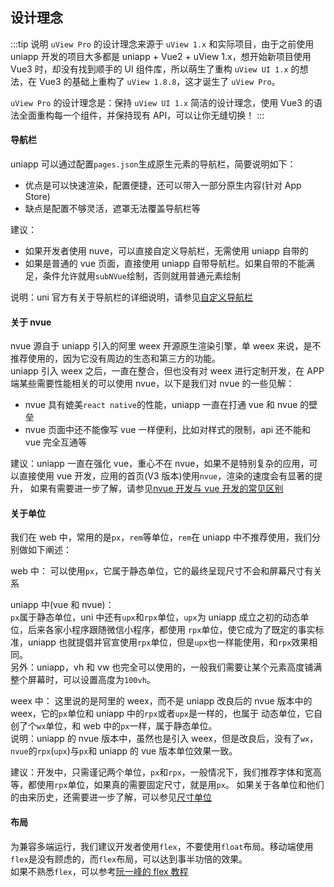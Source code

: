 ## 设计理念

:::tip 说明
`uView Pro` 的设计理念来源于 `uView 1.x` 和实际项目，由于之前使用 uniapp 开发的项目大多都是 uniapp + Vue2 + uView 1.x，想开始新项目使用 Vue3 时，却没有找到顺手的 UI 组件库，所以萌生了重构 `uView UI 1.x` 的想法，在 Vue3 的基础上重构了 `uView 1.8.8`，这才诞生了 `uView Pro`。

`uView Pro` 的设计理念是：保持 `uView UI 1.x` 简洁的设计理念，使用 Vue3 的语法全面重构每一个组件，并保持现有 API，可以让你无缝切换！
:::

#### 导航栏

uniapp 可以通过配置`pages.json`生成原生元素的导航栏，简要说明如下：

- 优点是可以快速渲染，配置便捷，还可以带入一部分原生内容(针对 App Store)
- 缺点是配置不够灵活，遮罩无法覆盖导航栏等

建议：

- 如果开发者使用 nuve，可以直接自定义导航栏，无需使用 uniapp 自带的
- 如果是普通的 vue 页面，直接使用 uniapp 自带导航栏。如果自带的不能满足，条件允许就用`subNVue`绘制，否则就用普通元素绘制

说明：uni 官方有关于导航栏的详细说明，请参见[自定义导航栏](https://uniapp.dcloud.io/collocation/pages?id=customnav)

#### 关于 nvue

nvue 源自于 uniapp 引入的阿里 weex 开源原生渲染引擎，单 weex 来说，是不推荐使用的，因为它没有周边的生态和第三方的功能。  
uniapp 引入 weex 之后，一直在整合，但也没有对 weex 进行定制开发，在 APP 端某些需要性能相关的可以使用 nvue，以下是我们对 nvue 的一些见解：

- nvue 具有媲美`react native`的性能，uniapp 一直在打通 vue 和 nvue 的壁垒
- nvue 页面中还不能像写 vue 一样便利，比如对样式的限制，api 还不能和 vue 完全互通等

建议：uniapp 一直在强化 vue，重心不在 nvue，如果不是特别复杂的应用，可以直接使用 vue 开发，应用的首页(V3 版本)使用`nvue`，渲染的速度会有显著的提升，
如果有需要进一步了解，请参见[nvue 开发与 vue 开发的常见区别](https://uniapp.dcloud.io/use-weex?id=nvue开发与vue开发的常见区别)

#### 关于单位

我们在 web 中，常用的是`px`，`rem`等单位，`rem`在 uniapp 中不推荐使用，我们分别做如下阐述：

web 中：
可以使用`px`，它属于静态单位，它的最终呈现尺寸不会和屏幕尺寸有关系

uniapp 中(vue 和 nvue)：  
`px`属于静态单位，uni 中还有`upx`和`rpx`单位，`upx`为 uniapp 成立之初的动态单位，后来各家小程序跟随微信小程序，都使用
`rpx`单位，使它成为了既定的事实标准，uniapp 也就提倡并官宣使用`rpx`单位，但是`upx`也一样能使用，和`rpx`效果相同。  
另外：uniapp，vh 和 vw 也完全可以使用的，一般我们需要让某个元素高度铺满整个屏幕时，可以设置高度为`100vh`。

weex 中：
这里说的是阿里的 weex，而不是 uniapp 改良后的 nvue 版本中的 weex，它的`px`单位和 uniapp 中的`rpx`或者`upx`是一样的，也属于
动态单位，它自创了个`wx`单位，和 web 中的`px`一样，属于静态单位。  
说明：uniapp 的 nvue 版本中，虽然也是引入 weex，但是改良后，没有了`wx`，`nvue`的`rpx`(`upx`)与`px`和 uniapp 的 vue 版本单位效果一致。

建议：开发中，只需谨记两个单位，`px`和`rpx`，一般情况下，我们推荐字体和宽高等，都使用`rpx`单位，如果真的需要固定尺寸，就是用`px`。
如果关于各单位和他们的由来历史，还需要进一步了解，可以参见[尺寸单位](https://uniapp.dcloud.io/frame?id=尺寸单位)

#### 布局

为兼容多端运行，我们建议开发者使用`flex`，不要使用`float`布局。移动端使用`flex`是没有顾虑的，而`flex`布局，可以达到事半功倍的效果。  
如果不熟悉`flex`，可以参考[阮一峰的 flex 教程](http://www.ruanyifeng.com/blog/2015/07/flex-grammar.html)
